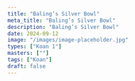 ```yaml
---
title: "Baling’s Silver Bowl"
meta_title: "Baling’s Silver Bowl"
description: "Baling’s Silver Bowl"
date: 2024-09-12
image: "/images/image-placeholder.jpg"
types: ["Koan 1"]
masters: [""]
tags: ["Koan"]
draft: false
---
```



